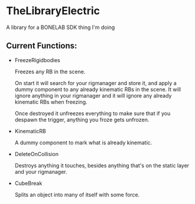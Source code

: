 # TheLibraryElectric

A library for a BONELAB SDK thing I'm doing

## Current Functions:
* FreezeRigidbodies

  Freezes any RB in the scene.

  On start it will search for your rigmanager and store it, and apply a dummy component to any already kinematic RBs in the scene.
  It will ignore anything in your rigmanager and it will ignore any already kinematic RBs when freezing.

  Once destroyed it unfreezes everything to make sure that if you despawn the trigger, anything you froze gets unfrozen.

* KinematicRB

   A dummy component to mark what is already kinematic.

* DeleteOnCollision

  Destroys anything it touches, besides anything that's on the static layer and your rigmanager.

* CubeBreak

  Splits an object into many of itself with some force.
